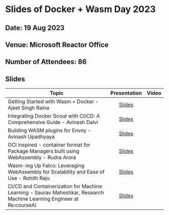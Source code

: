 # Slides of Docker + Wasm Day 2023

## Date: 19 Aug 2023
## Venue: Microsoft Reactor Office
## Number of Attendees: 86

## Slides


| Topic        | Presentation          | Video  |
| ------------- |:-------------:| -----:|
| Getting Started with Wasm + Docker - Ajeet Singh Raina | [Slides](https://github.com/collabnix/dockerbangalore/blob/master/slides/19thAug-DockerWasmDay-MicrosoftReactor/Wasm_Meetup_Day.pdf)| | <br>(https://docs.google.com/presentation/d/15mCnhs4iPYGv1NCTcOHn_pPYNjGHSp-prdKSgUjKuFE/edit?usp=sharing) |  |
| Integrating Docker Scout with CI/CD: A Comprehensive Guide - Avinash Dalvi |[Slides](https://github.com/collabnix/dockerbangalore/blob/master/slides/19thAug-DockerWasmDay-MicrosoftReactor/Docker-Scout-Integration-with-CICD.pdf)| | <br>
| Building WASM plugins for Envoy - Avinash Upadhyaya |[Slides]()| | <br>
| OCI inspired - container format for Package Managers built using WebAssembly - Rudra Arora | [Slides]()| | <br>
| Wasm-ing Up Falco: Leveraging WebAssembly for Scalability and Ease of Use - Rohith Raju | [Slides]()| | <br>
|CI/CD and Containerization for Machine Learning - Saurav Maheshkar, Research Machine Learning Engineer at Re:courseAI | [Slides]()| | <br>

